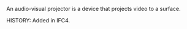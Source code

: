An audio-visual projector is a device that projects video to a surface.

<!-- end of short definition -->
 HISTORY: Added in IFC4.
